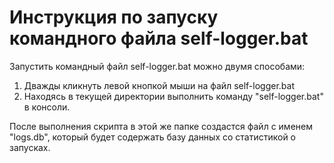 # Инструкция по запуску командного файла self-logger.bat

Запустить командный файл self-logger.bat можно двумя способами:

1. Дважды кликнуть левой кнопкой мыши на файл self-logger.bat
2. Находясь в текущей директории выполнить команду "self-logger.bat" в консоли.

После выполнения скрипта в этой же папке создастся файл с именем "logs.db", который будет содержать базу данных со статистикой о запусках. 